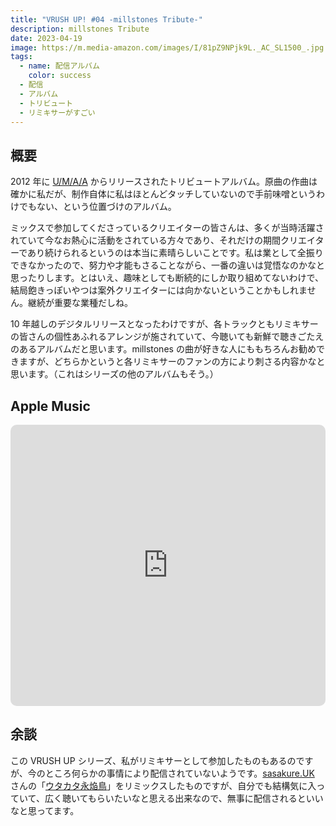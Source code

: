 ```yaml
---
title: "VRUSH UP! #04 -millstones Tribute-"
description: millstones Tribute
date: 2023-04-19
image: https://m.media-amazon.com/images/I/81pZ9NPjk9L._AC_SL1500_.jpg
tags:
  - name: 配信アルバム
    color: success
  - 配信
  - アルバム
  - トリビュート
  - リミキサーがすごい
---
```


## 概要

2012 年に [U/M/A/A](https://www.umaa.net/) からリリースされたトリビュートアルバム。原曲の作曲は確かに私だが、制作自体に私はほとんどタッチしていないので手前味噌というわけでもない、という位置づけのアルバム。

ミックスで参加してくださっているクリエイターの皆さんは、多くが当時活躍されていて今なお熱心に活動をされている方々であり、それだけの期間クリエイターであり続けられるというのは本当に素晴らしいことです。私は業として全振りできなかったので、努力や才能もさることながら、一番の違いは覚悟なのかなと思ったりします。とはいえ、趣味としても断続的にしか取り組めてないわけで、結局飽きっぽいやつは案外クリエイターには向かないということかもしれません。継続が重要な業種だしね。

10 年越しのデジタルリリースとなったわけですが、各トラックともリミキサーの皆さんの個性あふれるアレンジが施されていて、今聴いても新鮮で聴きごたえのあるアルバムだと思います。millstones の曲が好きな人にももちろんお勧めできますが、どちらかというと各リミキサーのファンの方により刺さる内容かなと思います。（これはシリーズの他のアルバムもそう。）

## Apple Music

<iframe allow="autoplay *; encrypted-media *; fullscreen *; clipboard-write" frameborder="0" height="450" style="width:100%;max-width:660px;overflow:hidden;border-radius:10px;" sandbox="allow-forms allow-popups allow-same-origin allow-scripts allow-storage-access-by-user-activation allow-top-navigation-by-user-activation" src="https://embed.music.apple.com/us/album/vrush-up-millstones-tribute/1682027541"></iframe>

## 余談

この VRUSH UP シリーズ、私がリミキサーとして参加したものもあるのですが、今のところ何らかの事情により配信されていないようです。[sasakure.UK](https://sasakure.uk.com/) さんの「[ウタカタ永焔鳥](https://www.nicovideo.jp/watch/sm9900322)」をリミックスしたものですが、自分でも結構気に入っていて、広く聴いてもらいたいなと思える出来なので、無事に配信されるといいなと思ってます。
